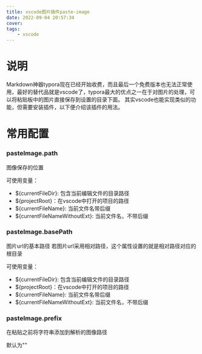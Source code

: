 ```yaml
---
title: vscode图片插件paste-image
date: 2022-09-04 20:57:34
cover: 
tags: 
    - vscode
---
```


# 说明

Markdown神器typora现在已经开始收费，而且最后一个免费版本也无法正常使用，最好的替代品就是vscode了，typora最大的优点之一在于对图片的处理，可以将粘贴板中的图片直接保存到设置的目录下面。
其实vscode也能实现类似的功能，但需要安装插件，以下便介绍该插件的用法。

# 常用配置

### pasteImage.path

图像保存的位置

可使用变量：
- ${currentFileDir}: 包含当前编辑文件的目录路径
- ${projectRoot}：在vscode中打开的项目的路径
- ${currentFileName}: 当前文件名带后缀
- ${currentFileNameWithoutExt}: 当前文件名，不带后缀

### pasteImage.basePath

图片url的基本路径
若图片url采用相对路径，这个属性设置的就是相对路径对应的根目录

可使用变量：
- ${currentFileDir}: 包含当前编辑文件的目录路径
- ${projectRoot}：在vscode中打开的项目的路径
- ${currentFileName}: 当前文件名带后缀
- ${currentFileNameWithoutExt}: 当前文件名，不带后缀

### pasteImage.prefix

在粘贴之前将字符串添加到解析的图像路径

默认为""
